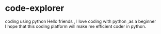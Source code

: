 # code-explorer
coding using python
Hello friends , 
  I love coding with python ,as a beginner I hope that this coding platform will make me efficient coder in python. 
